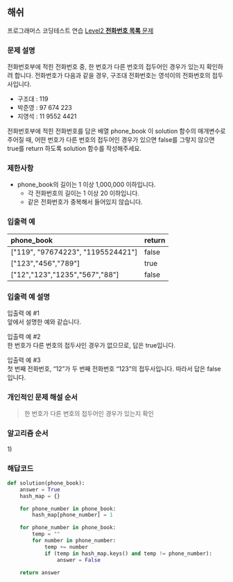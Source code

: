 ## 해쉬
프로그래머스 코딩테스트 연습 [Level2 **전화번호 목록** 문제](https://programmers.co.kr/learn/courses/30/lessons/42577) 

### 문제 설명
전화번호부에 적힌 전화번호 중, 한 번호가 다른 번호의 접두어인 경우가 있는지 확인하려 합니다.
전화번호가 다음과 같을 경우, 구조대 전화번호는 영석이의 전화번호의 접두사입니다.

- 구조대 : 119
- 박준영 : 97 674 223
- 지영석 : 11 9552 4421

전화번호부에 적힌 전화번호를 담은 배열 phone_book 이 solution 함수의 매개변수로 주어질 때, 어떤 번호가 다른 번호의 접두어인 경우가 있으면 false를 그렇지 않으면 true를 return 하도록 solution 함수를 작성해주세요.

### 제한사항
- phone_book의 길이는 1 이상 1,000,000 이하입니다.
    - 각 전화번호의 길이는 1 이상 20 이하입니다.
    - 같은 전화번호가 중복해서 들어있지 않습니다.

### 입출력 예
|phone_book|return|
|:---|:---|
|["119", "97674223", "1195524421"]|false|
|["123","456","789"]|true|
|["12","123","1235","567","88"]|false|

### 입출력 예 설명
입출력 예 #1   
앞에서 설명한 예와 같습니다.

입출력 예 #2   
한 번호가 다른 번호의 접두사인 경우가 없으므로, 답은 true입니다.

입출력 예 #3   
첫 번째 전화번호, “12”가 두 번째 전화번호 “123”의 접두사입니다. 따라서 답은 false입니다.

### 개인적인 문제 해설 순서
> 한 번호가 다른 번호의 접두어인 경우가 있는지 확인


### 알고리즘 순서
1\) 

### 해답코드
```python
def solution(phone_book):
    answer = True
    hash_map = {}

    for phone_number in phone_book:
        hash_map[phone_number] = 1

    for phone_number in phone_book:
        temp = ""
        for number in phone_number:
            temp += number
            if (temp in hash_map.keys() and temp != phone_number):
                answer = False

    return answer
```